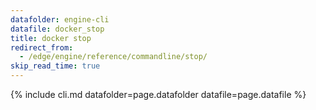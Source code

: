 ```yaml
---
datafolder: engine-cli
datafile: docker_stop
title: docker stop
redirect_from:
  - /edge/engine/reference/commandline/stop/
skip_read_time: true
---
```

<!--
This page is automatically generated from Docker's source code. If you want to
suggest a change to the text that appears here, open a ticket or pull request
in the source repository on GitHub:

https://github.com/docker/cli
-->

{% include cli.md datafolder=page.datafolder datafile=page.datafile %}
